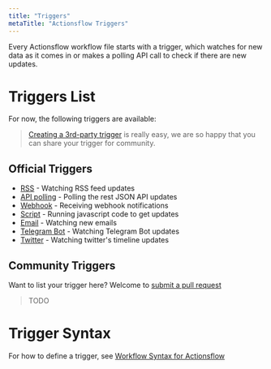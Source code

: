```yaml
---
title: "Triggers"
metaTitle: "Actionsflow Triggers"
---
```


Every Actionsflow workflow file starts with a trigger, which watches for new data as it comes in or makes a polling API call to check if there are new updates.

# Triggers List

For now, the following triggers are available:

> [Creating a 3rd-party trigger](./creating-triggers.md) is really easy, we are so happy that you can share your trigger for community.

## Official Triggers

- [RSS](./triggers/rss.md) - Watching RSS feed updates
- [API polling](./triggers/poll.md) - Polling the rest JSON API updates
- [Webhook](./triggers/webhook.md) - Receiving webhook notifications
- [Script](./triggers/script.md) - Running javascript code to get updates
- [Email](./triggers/email.md) - Watching new emails
- [Telegram Bot](https://github.com/actionsflow/actionsflow/tree/master/packages/actionsflow-trigger-telegram_bot) - Watching Telegram Bot updates
- [Twitter](https://github.com/actionsflow/actionsflow/tree/master/packages/actionsflow-trigger-twitter) - Watching twitter's timeline updates

## Community Triggers

Want to list your trigger here? Welcome to [submit a pull request](https://github.com/actionsflow/actionsflow/edit/master/docs/triggers.md)

> TODO

# Trigger Syntax

For how to define a trigger, see [Workflow Syntax for Actionsflow](./workflow.md)
